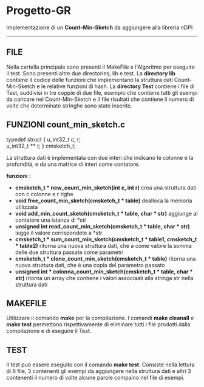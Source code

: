 # Progetto-GR
Implementazione di un **Count-Min-Sketch** da aggiungere alla libreria nDPI
***
## FILE
Nella cartella principale sono presenti il MakeFile e l'Algoritmo per eseguire il test.
Sono presenti altre due directories, lib e test. La **directory lib** contiene il codice delle funzioni che
implementano la struttura dati Count-Min-Sketch e le relative funzioni di hash.
La **directory Test** contiene i file di Test, suddivisi in tre coppie di due file, esempio che contiene tutti gli esempi da
caricare nel Count-Min-Sketch e il file risultati che contiene il numero di volte che determinate stringhe sono state inserite.

## FUNZIONI count_min_sketch.c 
  
  typedef struct {
    u_int32_t c, r;     
    u_int32_t ** t;
  } cmsketch_t;
  
  La struttura dati è implementata con due interi che indicano le colonne e la profondità, e da 
  una matrice di interi come contatore.
  
  **funzioni** :
   * **cmsketch_t * new_count_min_sketch(int c, int r)** crea una struttura dati con c colonne e r righe
   *  **void free_count_min_sketch(cmsketch_t * table)** dealloca la memoria utilizzata
   *  **void add_min_count_sketch(cmsketch_t * table, char * str)** aggiunge al contatore una istanza di *str
   *  **unsigned int read_count_min_sketch(cmsketch_t * table, char * str)** legge il valore corrispondete a *str
   *  **cmsketch_t * sum_count_min_sketch(cmsketch_t * table1, cmsketch_t * table2)** ritorna una nuova struttura dati, che a come valore la somma delle due struttura passate come parametri
   *  **cmsketch_t * clone_count_min_sketch(cmsketch_t * table)** ritorna una nuova struttura dati, che è una copia del parametro passato
   *  **unsigned int * colonna_count_min_sketch(cmsketch_t * table, char * str)** ritorna un array che contiene i valori associaati alla stringa str nella struttura dati
   
## MAKEFILE
 Utilizzare il comando **make** per la compilazione.
 I comandi **make cleanall** e **make test** permettono rispettivamente di eliminare tutti i file prodotti dalla compilazione e di eseguire il Test.
 
 ## TEST
 Il test può essere eseguito con il comando **make test**.
 Consiste nella lettura di 6 file, 3 contenenti gli esempi da aggiungere nella struttura dati e altri 3 contenenti il numero di volte alcune parole compaino nel    file di esempi.
 
  
  
  
